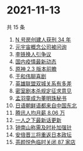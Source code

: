 # 2021-11-13

共 15 条

<!-- BEGIN ZHIHUSEARCH -->
<!-- 最后更新时间 Sat Nov 13 2021 02:10:26 GMT+0800 (China Standard Time) -->
1. [N 号房创建人获刑 34 年](https://www.zhihu.com/search?q=n号房)
1. [元宇宙概念公司被问询](https://www.zhihu.com/search?q=元宇宙)
1. [李铁换人引争议](https://www.zhihu.com/search?q=李铁)
1. [国内疫情最新动态](https://www.zhihu.com/search?q=疫情)
1. [原神 2.3 版本前瞻](https://www.zhihu.com/search?q=原神)
1. [于和伟聊喜剧](https://www.zhihu.com/search?q=一年一度喜剧大赛)
1. [英雄联盟双城关系有多差](https://www.zhihu.com/search?q=英雄联盟双城之战)
1. [密室剧本杀规定征求意见](https://www.zhihu.com/search?q=剧本杀)
1. [孟羽童成为董明珠秘书](https://www.zhihu.com/search?q=孟羽童)
1. [日语朝鲜语都来自中国东北](https://www.zhihu.com/search?q=中国东北)
1. [腾讯人均月薪 8.06 万](https://www.zhihu.com/search?q=腾讯财报)
1. [一人之下最新话更新](https://www.zhihu.com/search?q=一人之下)
1. [钟南山称需及时补加强针](https://www.zhihu.com/search?q=新冠疫苗加强针)
1. [安倍晋三将重返日本政坛](https://www.zhihu.com/search?q=安倍晋三)
1. [茶颜悦色临时关闭 87 家店](https://www.zhihu.com/search?q=茶颜悦色)
<!-- END ZHIHUSEARCH -->
